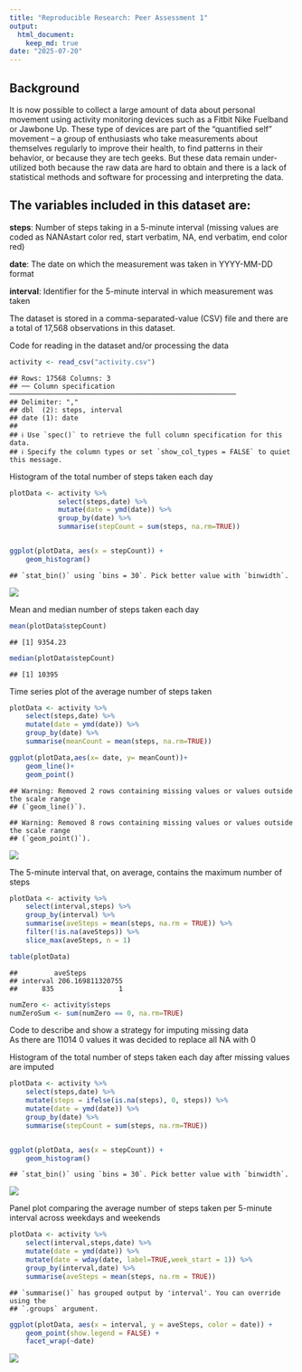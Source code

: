 ```yaml
---
title: "Reproducible Research: Peer Assessment 1"
output: 
  html_document:
    keep_md: true
date: "2025-07-20"
---
```



## Background

It is now possible to collect a large amount of data about personal movement using activity monitoring devices such as a Fitbit Nike Fuelband or Jawbone Up. These type of devices are part of the “quantified self” movement – a group of enthusiasts who take measurements about themselves regularly to improve their health, to find patterns in their behavior, or because they are tech geeks. But these data remain under-utilized both because the raw data are hard to obtain and there is a lack of statistical methods and software for processing and interpreting the data.

## The variables included in this dataset are:

**steps**: Number of steps taking in a 5-minute interval (missing values are coded as NANAstart color red, start verbatim, NA, end verbatim, end color red)

**date**: The date on which the measurement was taken in YYYY-MM-DD format

**interval**: Identifier for the 5-minute interval in which measurement was taken

The dataset is stored in a comma-separated-value (CSV) file and there are a total of 17,568 observations in this dataset.

Code for reading in the dataset and/or processing the data  


``` r
activity <- read_csv("activity.csv")
```

```
## Rows: 17568 Columns: 3
## ── Column specification ────────────────────────────────────────────────────────
## Delimiter: ","
## dbl  (2): steps, interval
## date (1): date
## 
## ℹ Use `spec()` to retrieve the full column specification for this data.
## ℹ Specify the column types or set `show_col_types = FALSE` to quiet this message.
```

Histogram of the total number of steps taken each day  


``` r
plotData <- activity %>%
            select(steps,date) %>%
            mutate(date = ymd(date)) %>%
            group_by(date) %>%
            summarise(stepCount = sum(steps, na.rm=TRUE))


ggplot(plotData, aes(x = stepCount)) +                          
    geom_histogram()
```

```
## `stat_bin()` using `bins = 30`. Pick better value with `binwidth`.
```

![](PA1_template_files/figure-html/unnamed-chunk-2-1.png)<!-- -->

Mean and median number of steps taken each day  


``` r
mean(plotData$stepCount)
```

```
## [1] 9354.23
```

``` r
median(plotData$stepCount)
```

```
## [1] 10395
```

Time series plot of the average number of steps taken 


``` r
plotData <- activity %>%
    select(steps,date) %>%
    mutate(date = ymd(date)) %>%
    group_by(date) %>%
    summarise(meanCount = mean(steps, na.rm=TRUE))

ggplot(plotData,aes(x= date, y= meanCount))+
    geom_line()+
    geom_point()
```

```
## Warning: Removed 2 rows containing missing values or values outside the scale range
## (`geom_line()`).
```

```
## Warning: Removed 8 rows containing missing values or values outside the scale range
## (`geom_point()`).
```

![](PA1_template_files/figure-html/unnamed-chunk-4-1.png)<!-- -->

The 5-minute interval that, on average, contains the maximum number of steps  


``` r
plotData <- activity %>%
    select(interval,steps) %>%
    group_by(interval) %>%
    summarise(aveSteps = mean(steps, na.rm = TRUE)) %>%
    filter(!is.na(aveSteps)) %>%
    slice_max(aveSteps, n = 1)

table(plotData)
```

```
##         aveSteps
## interval 206.169811320755
##      835                1
```


``` r
numZero <- activity$steps
numZeroSum <- sum(numZero == 0, na.rm=TRUE)
```

Code to describe and show a strategy for imputing missing data  
As there are 11014 0 values it was decided to replace all NA with 0



Histogram of the total number of steps taken each day after missing values are imputed  


``` r
plotData <- activity %>%
    select(steps,date) %>%
    mutate(steps = ifelse(is.na(steps), 0, steps)) %>%
    mutate(date = ymd(date)) %>%
    group_by(date) %>%
    summarise(stepCount = sum(steps, na.rm=TRUE))


ggplot(plotData, aes(x = stepCount)) +                          
    geom_histogram()
```

```
## `stat_bin()` using `bins = 30`. Pick better value with `binwidth`.
```

![](PA1_template_files/figure-html/unnamed-chunk-8-1.png)<!-- -->

Panel plot comparing the average number of steps taken per 5-minute interval across weekdays and weekends   


``` r
plotData <- activity %>%
    select(interval,steps,date) %>%
    mutate(date = ymd(date)) %>%
    mutate(date = wday(date, label=TRUE,week_start = 1)) %>%
    group_by(interval,date) %>%
    summarise(aveSteps = mean(steps, na.rm = TRUE))
```

```
## `summarise()` has grouped output by 'interval'. You can override using the
## `.groups` argument.
```

``` r
ggplot(plotData, aes(x = interval, y = aveSteps, color = date)) +
    geom_point(show.legend = FALSE) +
    facet_wrap(~date)
```

![](PA1_template_files/figure-html/unnamed-chunk-9-1.png)<!-- -->

